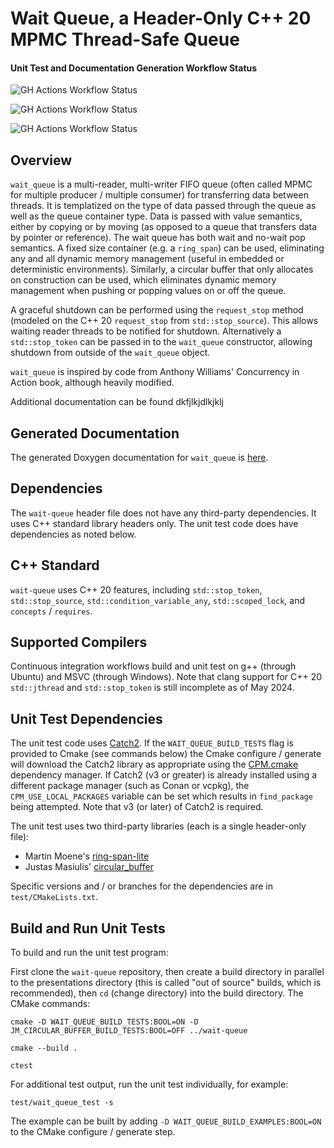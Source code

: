 # Wait Queue, a Header-Only C++ 20 MPMC Thread-Safe Queue

#### Unit Test and Documentation Generation Workflow Status

![GH Actions Workflow Status](https://img.shields.io/github/actions/workflow/status/connectivecpp/wait-queue/build_run_unit_test_cmake.yml?branch=main&label=GH%20Actions%20build,%20unit%20tests%20on%20main)

![GH Actions Workflow Status](https://img.shields.io/github/actions/workflow/status/connectivecpp/wait-queue/build_run_unit_test_cmake.yml?branch=develop&label=GH%20Actions%20build,%20unit%20tests%20on%20develop)

![GH Actions Workflow Status](https://img.shields.io/github/actions/workflow/status/connectivecpp/wait-queue/gen_docs.yml?branch=main&label=GH%20Actions%20generate%20docs)

## Overview

`wait_queue` is a multi-reader, multi-writer FIFO queue (often called MPMC for multiple producer / multiple consumer) for transferring data between threads. It is templatized on the type of data passed through the queue as well as the queue container type. Data is passed with value semantics, either by copying or by moving (as opposed to a queue that transfers data by pointer or reference). The wait queue has both wait and no-wait pop semantics. A fixed size container (e.g. a `ring_span`) can be used, eliminating any and all dynamic memory management (useful in embedded or deterministic environments). Similarly, a circular buffer that only allocates on construction can be used, which eliminates dynamic memory management when pushing or popping values on or off the queue.

A graceful shutdown can be performed using the `request_stop` method (modeled on the C++ 20 `request_stop` from `std::stop_source`). This allows waiting reader threads to be notified for shutdown. Alternatively a `std::stop_token` can be passed in to the `wait_queue` constructor, allowing shutdown from outside of the `wait_queue` object.

`wait_queue` is inspired by code from Anthony Williams' Concurrency in Action book, although heavily modified.

Additional documentation can be found dkfjlkjdlkjklj

## Generated Documentation

The generated Doxygen documentation for `wait_queue` is [here](https://connectivecpp.github.io/presentations/).

## Dependencies

The `wait-queue` header file does not have any third-party dependencies. It uses C++ standard library headers only. The unit test code does have dependencies as noted below.

## C++ Standard

`wait-queue`  uses C++ 20 features, including `std::stop_token`, `std::stop_source`, `std::condition_variable_any`, `std::scoped_lock`, and `concepts` / `requires`.

## Supported Compilers

Continuous integration workflows build and unit test on g++ (through Ubuntu) and MSVC (through Windows). Note that clang support for C++ 20 `std::jthread` and `std::stop_token` is still incomplete as of May 2024.

## Unit Test Dependencies

The unit test code uses [Catch2](https://github.com/catchorg/Catch2). If the `WAIT_QUEUE_BUILD_TESTS` flag is provided to Cmake (see commands below) the Cmake configure / generate will download the Catch2 library as appropriate using the [CPM.cmake](https://github.com/cpm-cmake/CPM.cmake) dependency manager. If Catch2 (v3 or greater) is already installed using a different package manager (such as Conan or vcpkg), the `CPM_USE_LOCAL_PACKAGES` variable can be set which results in `find_package` being attempted. Note that v3 (or later) of Catch2 is required.

The unit test uses two third-party libraries (each is a single header-only file):

- Martin Moene's [ring-span-lite](https://github.com/martinmoene/ring-span-lite)
- Justas Masiulis' [circular_buffer](https://github.com/JustasMasiulis/circular_buffer)

Specific versions and / or branches for the dependencies are in `test/CMakeLists.txt`.

## Build and Run Unit Tests

To build and run the unit test program:

First clone the `wait-queue` repository, then create a build directory in parallel to the presentations directory (this is called "out of source" builds, which is recommended), then `cd` (change directory) into the build directory. The CMake commands:

```
cmake -D WAIT_QUEUE_BUILD_TESTS:BOOL=ON -D JM_CIRCULAR_BUFFER_BUILD_TESTS:BOOL=OFF ../wait-queue

cmake --build .

ctest
```

For additional test output, run the unit test individually, for example:

```
test/wait_queue_test -s
```

The example can be built by adding `-D WAIT_QUEUE_BUILD_EXAMPLES:BOOL=ON` to the CMake configure / generate step.

